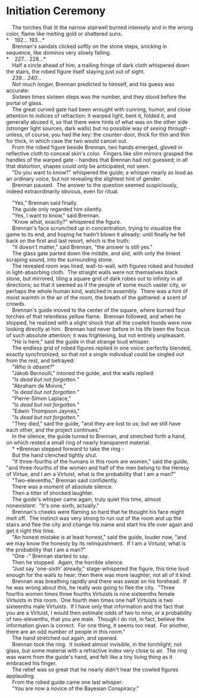 
# Initiation Ceremony

    The torches that lit the narrow stairwell burned intensely and
in the wrong color, flame like melting gold or shattered suns.  
*    192... 193...*  
    Brennan's sandals clicked softly on the stone steps, snicking
in sequence, like dominos very slowly falling.  
*    227... 228...*  
    Half a circle ahead of him, a trailing fringe of dark cloth
whispered down the stairs, the robed figure itself staying just out
of sight.  
    *239... 240...*  
    *Not much longer,* Brennan predicted to himself, and his guess
was accurate:  
    Sixteen times sixteen steps was the number, and they stood
before the portal of glass.  
    The great curved gate had been wrought with cunning, humor, and
close attention to indices of refraction: it warped light, bent it,
folded it, and generally abused it, so that there were hints of
what was on the other side (stronger light sources, dark walls) but
no possible way of *seeing through* - unless, of course, you had
the key: the counter-door, thick for thin and thin for thick, in
which case the two would cancel out.  
    From the robed figure beside Brennan, two hands emerged, gloved
in reflective cloth to conceal skin's color.  Fingers like slim
mirrors grasped the handles of the warped gate - handles that
Brennan had not guessed; in all that distortion, shapes could only
be anticipated, not seen.  
    "Do you want to know?" whispered the guide; a whisper nearly as
loud as an ordinary voice, but not revealing the slightest hint of
gender.  
    Brennan paused.  The answer to the question seemed
suspiciously, indeed extraordinarily obvious, even for ritual.



    "Yes," Brennan said finally.  
    The guide only regarded him silently.  
    "Yes, I want to know," said Brennan.  
    "Know *what,* exactly?" whispered the figure.  
    Brennan's face scrunched up in concentration, trying to
visualize the game to its end, and hoping he hadn't blown it
already; until finally he fell back on the first and last resort,
which is the truth:  
    "It doesn't matter," said Brennan, "the answer is still yes."  
    The glass gate parted down the middle, and slid, with only the
tiniest scraping sound, into the surrounding stone.  
    The revealed room was lined, wall-to-wall, with figures robed
and hooded in light-absorbing cloth.  The straight walls were not
themselves black stone, but mirrored, tiling a square grid of dark
robes out to infinity in all directions; so that it seemed as if
the people of some much vaster city, or perhaps the whole human
kind, watched in assembly.  There was a hint of moist warmth in the
air of the room, the breath of the gathered: a scent of crowds.  
    Brennan's guide moved to the center of the square, where burned
four torches of that relentless yellow flame.  Brennan followed,
and when he stopped, he realized with a slight shock that all the
cowled hoods were now looking directly at him.  Brennan had never
before in his life been the focus of such absolute attention; it
was frightening, but not entirely unpleasant.  
    "He is here," said the guide in that strange loud whisper.  
    The endless grid of robed figures replied in one voice:
perfectly blended, exactly synchronized, so that not a single
individual could be singled out from the rest, and betrayed:  
    "*Who is absent?*"  
    "Jakob Bernoulli," intoned the guide, and the walls replied:  
    "*Is dead but not forgotten.*"  
    "Abraham de Moivre,"  
    "*Is dead but not forgotten.*"  
    "Pierre-Simon Laplace,"  
    "*Is dead but not forgotten.*"  
    "Edwin Thompson Jaynes,"  
    "*Is dead but not forgotten.*"  
    "They died," said the guide, "and they are lost to us; but we
still have each other, and the project continues."  
    In the silence, the guide turned to Brennan, and stretched
forth a hand, on which rested a small ring of nearly transparent
material.  
    * *Brennan stepped forward to take the ring -  
    But the hand clenched tightly shut.  
    "If three-fourths of the humans in this room are women," said
the guide, "and three-fourths of the women and half of the men
belong to the Heresy of Virtue, and I am a Virtuist, what is the
probability that I am a man?"  
    "Two-elevenths," Brennan said confidently.  
    There was a moment of absolute silence.  
    Then a titter of shocked laughter.  
    The guide's whisper came again, truly quiet this time, almost
nonexistent:  "It's one-sixth, actually."  
    Brennan's cheeks were flaming so hard that he thought his face
might melt off.  The instinct was very strong to run out of the
room and up the stairs and flee the city and change his name and
start his life over again and get it right this time.  
    "An honest mistake is at least honest," said the guide, louder
now, "and we may know the honesty by its relinquishment.  If I am a
Virtuist, what is the probability that I am a man?"  
    "One -" Brennan started to say.  
    Then he stopped.  Again, the horrible silence.  
    "Just say 'one-sixth' already," stage-whispered the figure,
this time loud enough for the walls to hear; then there was more
laughter, not all of it kind.  
    Brennan was breathing rapidly and there was sweat on his
forehead.  If he was wrong about this, he really *was* going to
flee the city.  "Three fourths women times three fourths Virtuists
is nine sixteenths female Virtuists in this room.  One fourth men
times one half Virtuists is two sixteenths male Virtuists.  If I
have only that information and the fact that you are a Virtuist, I
would then estimate odds of two to nine, or a probability of
two-elevenths, that you are male.  Though I do not, in fact,
believe the information given is correct.  For one thing, it seems
too neat.  For another, there are an odd number of people in this
room."  
    The hand stretched out again, and opened.  
    Brennan took the ring.  It looked almost invisible, in the
torchlight; not glass, but some material with a refractive index
very close to air.  The ring was warm from the guide's hand, and
felt like a tiny living thing as it embraced his finger.  
    The relief was so great that he nearly didn't hear the cowled
figures applauding.  
    From the robed guide came one last whisper:  
    "You are now a novice of the Bayesian Conspiracy."

